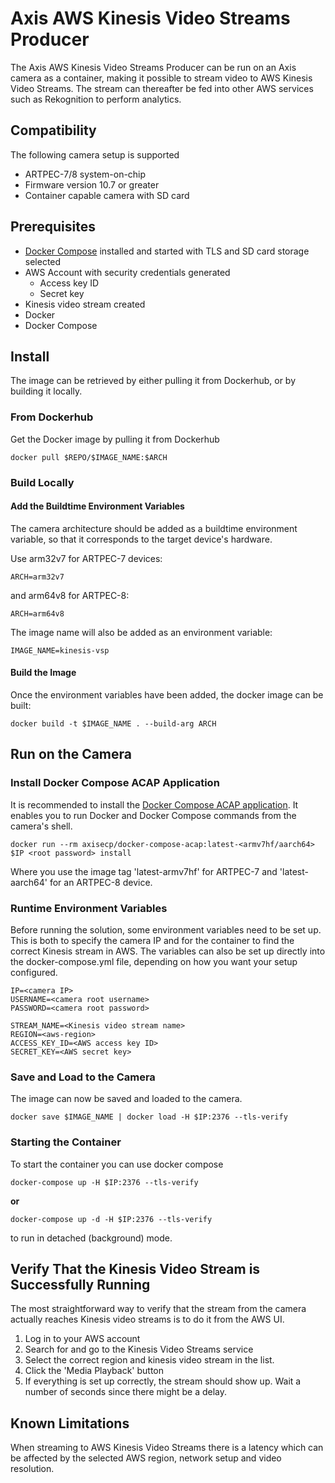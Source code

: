 # Axis AWS Kinesis Video Streams Producer

The Axis AWS Kinesis Video Streams Producer can be run on an Axis camera as a container, making it possible to stream video to AWS Kinesis Video Streams. The stream can thereafter be fed into other AWS services such as Rekognition to perform analytics.

## Compatibility

The following camera setup is supported

- ARTPEC-7/8 system-on-chip
- Firmware version 10.7 or greater
- Container capable camera with SD card

## Prerequisites

- [Docker Compose](https://github.com/AxisCommunications/docker-compose-acap) installed and started with TLS and SD card storage selected
- AWS Account with security credentials generated
  - Access key ID
  - Secret key
- Kinesis video stream created
- Docker
- Docker Compose

## Install

The image can be retrieved by either pulling it from Dockerhub, or by building it locally.

### From Dockerhub

Get the Docker image by pulling it from Dockerhub

```
docker pull $REPO/$IMAGE_NAME:$ARCH
```

### Build Locally

#### Add the Buildtime Environment Variables

The camera architecture should be added as a buildtime environment variable, so that it corresponds to the target device's hardware.

Use arm32v7 for ARTPEC-7 devices:

```
ARCH=arm32v7
```

and arm64v8 for ARTPEC-8:

```
ARCH=arm64v8
```

The image name will also be added as an environment variable:

```
IMAGE_NAME=kinesis-vsp
```

#### Build the Image

Once the environment variables have been added, the docker image can be built:

```
docker build -t $IMAGE_NAME . --build-arg ARCH
```

## Run on the Camera

### Install Docker Compose ACAP Application

It is recommended to install the [Docker Compose ACAP application](https://github.com/AxisCommunications/docker-compose-acap). It enables you to run Docker and Docker Compose commands from the camera's shell.

```
docker run --rm axisecp/docker-compose-acap:latest-<armv7hf/aarch64> $IP <root password> install
```

Where you use the image tag 'latest-armv7hf' for ARTPEC-7 and 'latest-aarch64' for an ARTPEC-8 device.

### Runtime Environment Variables

Before running the solution, some environment variables need to be set up.
This is both to specify the camera IP and for the container to find the correct Kinesis stream in AWS. The variables can also be set up directly into the docker-compose.yml file, depending on how you want your setup configured.

```
IP=<camera IP>
USERNAME=<camera root username>
PASSWORD=<camera root password>

STREAM_NAME=<Kinesis video stream name>
REGION=<aws-region>
ACCESS_KEY_ID=<AWS access key ID>
SECRET_KEY=<AWS secret key>
```

### Save and Load to the Camera

The image can now be saved and loaded to the camera.

```
docker save $IMAGE_NAME | docker load -H $IP:2376 --tls-verify
```

### Starting the Container

To start the container you can use docker compose

```
docker-compose up -H $IP:2376 --tls-verify
```

__or__

```
docker-compose up -d -H $IP:2376 --tls-verify
```

to run in detached (background) mode.

## Verify That the Kinesis Video Stream is Successfully Running

The most straightforward way to verify that the stream from the camera actually reaches Kinesis video streams is to do it from the AWS UI. 

1. Log in to your AWS account
2. Search for and go to the Kinesis Video Streams service
3. Select the correct region and kinesis video stream in the list.
4. Click the 'Media Playback' button
5. If everything is set up correctly, the stream should show up. Wait a number of seconds since there might be a delay. 

## Known Limitations
When streaming to AWS Kinesis Video Streams there is a latency which can be affected by the selected AWS region, network setup and video resolution.
